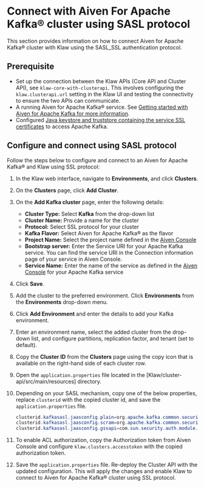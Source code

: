 # Connect with Aiven For Apache Kafka® cluster using SASL protocol

This section provides information on how to connect Aiven for
Apache Kafka® cluster with Klaw using the SASL_SSL authentication protocol.

## Prerequisite

- Set up the connection between the Klaw APIs (Core API and Cluster
  API), see `klaw-core-with-clusterapi`.
  This involves configuring the `klaw.clusterapi.url` setting in the
  Klaw UI and testing the connectivity to ensure the two APIs can
  communicate.
- A running Aiven for Apache Kafka® service. See [Getting started with
  Aiven for Apache Kafka for more
  information](https://docs.aiven.io/docs/products/kafka/getting-started.html).
- Configured [Java keystore and truststore containing the service SSL
  certificates](https://docs.aiven.io/docs/products/kafka/howto/keystore-truststore.html)
  to access Apache Kafka.

## Configure and connect using SASL protocol

Follow the steps below to configure and connect to an Aiven for Apache
Kafka® and Klaw using SSL protocol:

1. In the Klaw web interface, navigate to **Environments**, and click
   **Clusters**.
2. On the **Clusters** page, click **Add Cluster**.
3. On the **Add Kafka cluster** page, enter the following details:
   - **Cluster Type:** Select **Kafka** from the drop-down list
   - **Cluster Name:** Provide a name for the cluster
   - **Protocol:** Select SSL protocol for your cluster
   - **Kafka Flavor:** Select Aiven for Apache Kafka® as the flavor
   - **Project Name:** Select the project name defined in the [Aiven
     Console](https://console.aiven.io/)
   - **Bootstrap server:** Enter the Service URI for your Apache Kafka
     service. You can find the service URI in the Connection information
     page of your service in Aiven Console.
   - **Service Name:** Enter the name of the service as defined in the [Aiven Console](https://console.aiven.io/) for
     your Apache Kafka service
4. Click **Save**.
5. Add the cluster to the preferred environment. Click **Environments**
   from the **Environments** drop-down menu.
6. Click **Add Environment** and enter the details to add your Kafka
   environment.
7. Enter an environment name, select the added cluster from the drop-down list, and configure partitions, replication
   factor, and tenant (set to default).
8. Copy the **Cluster ID** from the **Clusters** page using the copy
   icon that is available on the right-hand side of each cluster
   row.
9. Open the `application.properties` file located in the
   [Klaw/cluster-api/src/main/resources] directory.
10. Depending on your SASL mechanism, copy one of the below properties, replace `clusterid` with the copied cluster id,
    and save the `application.properties` file.

    ```java
    clusterid.kafkasasl.jaasconfig.plain=org.apache.kafka.common.security.plain.PlainLoginModule required username='kwuser' password='kwuser-secret';
    clusterid.kafkasasl.jaasconfig.scram=org.apache.kafka.common.security.scram.ScramLoginModule required username='kwuser' password='kwuser-secret';
    clusterid.kafkasasl.jaasconfig.gssapi=com.sun.security.auth.module.Krb5LoginModule required useKeyTab=true storeKey=true keyTab="/location/kafka_client.keytab" principal="kafkaclient1@EXAMPLE.COM";
    ```

11. To enable ACL authorization, copy the Authorization token from
    Aiven Console and configure `klaw.clusters.accesstoken` with the
    copied authorization token.
12. Save the `application.properties` file. Re-deploy the Cluster API
    with the updated configuration. This will apply the changes and
    enable Klaw to connect to Aiven for Apache Kafka® cluster using SSL
    protocol.
